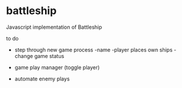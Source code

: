 # battleship
Javascript implementation of Battleship

to do

- step through new game process
	-name
	-player places own ships
	-change game status

- game play manager (toggle player)
- automate enemy plays
